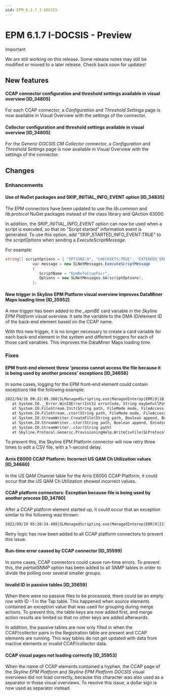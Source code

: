```yaml
---
uid: EPM_6.1.7_I-DOCSIS
---
```


# EPM 6.1.7 I-DOCSIS - Preview

> [!IMPORTANT]
> We are still working on this release. Some release notes may still be modified or moved to a later release. Check back soon for updates!

## New features

#### CCAP connector configuration and threshold settings available in visual overview [ID_34805]

For each CCAP connector, a *Configuration* and *Threshold Settings* page is now available in Visual Overview with the settings of the connector.

#### Collector configuration and threshold settings available in visual overview [ID_34805]

For the *Generic DOCSIS CM Collector* connector, a *Configuration* and *Threshold Settings* page is now available in Visual Overview with the settings of the connector.

## Changes

### Enhancements

#### Use of NuGet packages and SKIP_INITIAL_INFO_EVENT option [ID_34835]

The EPM connectors have been updated to use the *lib.common* and *lib.protocol* NuGet packages instead of the class library and QAction 63000.

In addition, the *SKIP_INITIAL_INFO_EVENT* option can now be used when a script is executed, so that no "Script started" information event is generated. To use this option, add "SKIP_STARTED_INFO_EVENT:TRUE" to the *scriptOptions* when sending a *ExecuteScriptMessage*.

For example:

```csharp
string[] scriptOptions = { "OPTIONS:0", "CHECKSETS:TRUE", "EXTENDED_ERROR_INFO", "DEFER:TRUE", "SKIP_STARTED_INFO_EVENT:TRUE", String.Format("PARAMETER:2:{0}", pairList) };
            var message = new SLNetMessages.ExecuteScriptMessage
            {
               ScriptName = "EpmBeToCcapPair",
               Options = new SLNetMessages.SA(scriptOptions),
            };
```

#### New trigger in Skyline EPM Platform visual overview improves DataMiner Maps loading time [ID_35952]

A new trigger has been added to the *_epmBE* card variable in the *Skyline EPM Platform* visual overview. It sets the variable to the DMA ID/element ID of the back-end element based on the CCAP name.

With this new trigger, it is no longer necessary to create a card variable for each back-end element in the system and different triggers for each of those card variables. This improves the DataMiner Maps loading time.

### Fixes

#### EPM front-end element threw 'process cannot access the file because it is being used by another process' exceptions [ID_34658]

In some cases, logging for the EPM front-end element could contain exceptions like the following example:

```txt
2022/04/16 00:32:09.380|SLManagedScripting.exe|ManagedInterop|ERR|0|18|QA29|WriteCsvFile|Error writing csv file:System.IO.IOException: The process cannot access the file 'C:\DataMiner EPM\DOCSIS\Passive Relation\EP\26446_7_PASSIVERELATION_EP.csv' because it is being used by another process.
   at System.IO.__Error.WinIOError(Int32 errorCode, String maybeFullPath)
   at System.IO.FileStream.Init(String path, FileMode mode, FileAccess access, Int32 rights, Boolean useRights, FileShare share, Int32 bufferSize, FileOptions options, SECURITY_ATTRIBUTES secAttrs, String msgPath, Boolean bFromProxy, Boolean useLongPath, Boolean checkHost)
   at System.IO.FileStream..ctor(String path, FileMode mode, FileAccess access, FileShare share, Int32 bufferSize, FileOptions options, String msgPath, Boolean bFromProxy, Boolean useLongPath, Boolean checkHost)
   at System.IO.StreamWriter.CreateFile(String path, Boolean append, Boolean checkHost)
   at System.IO.StreamWriter..ctor(String path, Boolean append, Encoding encoding, Int32 bufferSize, Boolean checkHost)
   at System.IO.StreamWriter..ctor(String path)
   at Skyline.Protocol.Generic.ProvisioningHelp.WriteCsvFile(SLProtocolExt protocol, List`1 lines, String path)
```

To prevent this, the Skyline EPM Platform connector will now retry three times to edit a CSV file, with a 1-second delay.

#### Arris E6000 CCAP Platform: Incorrect US QAM Ch Utilization values [ID_34660]

In the US QAM Channel table for the Arris E6000 CCAP Platform, it could occur that the US QAM Ch Utilization showed incorrect values.

#### CCAP platform connectors: Exception because file is being used by another process [ID_34780]

After a CCAP platform element started up, it could occur that an exception similar to the following was thrown:

```txt
2022/09/19 05:28:24.499|SLManagedScripting.exe|ManagedInterop|ERR|0|211|QA213|DecompressTopicFile|Not able to perform decompression on file. Error: System.IO.IOException: The process cannot access the file 'C:\Skyline DataMiner\Documents\DOCSIS\ActiveQAMChannels\114404_10_DSQAM_CH.gz' because it is being used by another process.
```

Retry logic has now been added to all CCAP platform connectors to prevent this issue.

#### Run-time error caused by CCAP connector [ID_35599]

In some cases, CCAP connectors could cause run-time errors. To prevent this, the *partialSNMP* option has been added to all SNMP tables in order to divide the polling over several smaller groups.

#### Invalid ID in passive tables [ID_35659]

When there were no passive files to be processed, there could be an empty row with ID -1 in the Tap table. This happened when source elements contained an exception value that was used for grouping during merge actions. To prevent this, the table keys are now added first, and merge action results are limited so that no other keys are added afterwards.

In addition, the passive tables are now only filled in when the CCAP/collector pairs in the Registration table are present and CCAP elements are running. This way tables do not get updated with data from inactive elements or invalid CCAP/collector data.

#### CCAP visual pages not loading correctly [ID_35953]

When the name of CCAP elements contained a hyphen, the CCAP page of the *Skyline EPM Platform* and *Skyline EPM Platform DOCSIS* visual overviews did not load correctly, because this character was also used as a separator in those visual overviews. To resolve this issue, a dollar sign is now used as separator instead.
